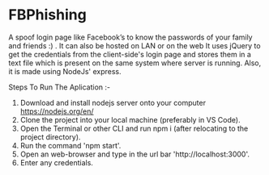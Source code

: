 ﻿# FBPhishing
A spoof login page like Facebook’s to know the passwords of your family and friends :) .
It can also be hosted on LAN or on the web
It uses jQuery to get the credentials from the client-side's login page and stores them in a text file which is present on the same system where server is running.
Also, it is made using NodeJs' express.

Steps To Run The Aplication :-
1. Download and install nodejs server onto your computer https://nodejs.org/en/
2. Clone the project into your local machine (preferably in VS Code).
3. Open the Terminal or other CLI and run npm i (after relocating to the project directory).
4. Run the command 'npm start'.
5. Open an web-browser and type in the url bar 'http://localhost:3000'.
6. Enter any credentials.
